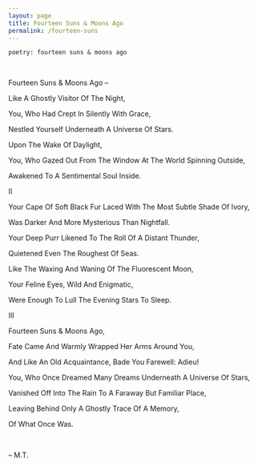 ```yaml
---
layout: page
title: Fourteen Suns & Moons Ago
permalink: /fourteen-suns
---
```


`poetry: fourteen suns & moons ago`

<br />

Fourteen Suns & Moons Ago –

Like A Ghostly Visitor Of The Night,

You, Who Had Crept In Silently With Grace,

Nestled Yourself Underneath A Universe Of Stars.

Upon The Wake Of Daylight, 

You, Who Gazed Out From The Window At The World Spinning Outside,

Awakened To A Sentimental Soul Inside.

II

Your Cape Of Soft Black Fur Laced With The Most Subtle Shade Of Ivory, 

Was Darker And More Mysterious Than Nightfall.

Your Deep Purr Likened To The Roll Of A Distant Thunder,

Quietened Even The Roughest Of Seas.

Like The Waxing And Waning Of The Fluorescent Moon,

Your Feline Eyes, Wild And Enigmatic,

Were Enough To Lull The Evening Stars To Sleep.

III

Fourteen Suns & Moons Ago,

Fate Came And Warmly Wrapped Her Arms Around You, 

And Like An Old Acquaintance, Bade You Farewell: Adieu!

You, Who Once Dreamed Many Dreams Underneath A Universe Of Stars, 

Vanished Off Into The Rain To A Faraway But Familiar Place,

Leaving Behind Only A Ghostly Trace Of A Memory,

Of What Once Was.

<br />

– M.T.

<style>
  .wrapper {
    max-width: 58em;
  }
</style>